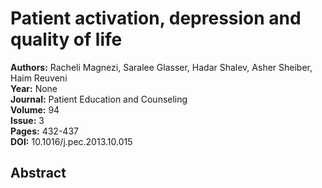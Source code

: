 # Patient activation, depression and quality of life

**Authors:** Racheli Magnezi, Saralee Glasser, Hadar Shalev, Asher Sheiber, Haim Reuveni  
**Year:** None  
**Journal:** Patient Education and Counseling  
**Volume:** 94  
**Issue:** 3  
**Pages:** 432-437  
**DOI:** 10.1016/j.pec.2013.10.015  

## Abstract


